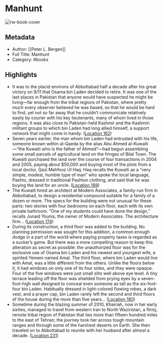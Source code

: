 # Manhunt

![rw-book-cover](https://images-na.ssl-images-amazon.com/images/I/51%2BJAda1lSL._SL200_.jpg)

## Metadata
- Author: [[Peter L. Bergen]]
- Full Title: Manhunt
- Category: #books

## Highlights
- It was to the placid environs of Abbottabad half a decade after his great victory on 9/11 that Osama bin Laden decided to retire. It was one of the last places in Pakistan that anyone would have suspected he might be living—far enough from the tribal regions of Pakistan, where pretty much every observer believed he was based, so that he would be hard to find, yet not so far away that he couldn’t communicate relatively easily by courier with his key lieutenants, many of whom lived in those regions. It was also close to Pakistan-held Kashmir and the Kashmiri militant groups to which bin Laden had long allied himself, a support network that might come in handy. ([Location 162](https://readwise.io/to_kindle?action=open&asin=B0064C3U64&location=162))
- Seven years earlier, the man whom bin Laden had entrusted with his life, someone known within al-Qaeda by the alias Abu Ahmed al-Kuwaiti—“the Kuwaiti who is the father of Ahmed”—had begun assembling some small parcels of agricultural land on the fringes of Bilal Town. The Kuwaiti purchased the land over the course of four transactions in 2004 and 2005, paying about $50,000 and buying most of the plots from a local doctor, Qazi Mahfooz Ul Haq. Haq recalls the Kuwaiti as a “very simple, modest, humble type of man” who spoke the local language, Pashto, dressed in traditional Pashtun clothing, and said that he was buying the land for an uncle. ([Location 169](https://readwise.io/to_kindle?action=open&asin=B0064C3U64&location=169))
- The Kuwaiti hired an architect at Modern Associates, a family-run firm in Abbottabad, to design a residential compound suitable for a family of a dozen or more. The specs for the building were not unusual for these parts: two stories with four bedrooms on each floor, each with its own private bathroom. “One of my students could have done the design,” recalls Junaid Younis, the owner of Modern Associates. The architecture firm… ([Location 174](https://readwise.io/to_kindle?action=open&asin=B0064C3U64&location=174))
- During its construction, a third floor was added to the building. No planning permission was sought for this addition, a common enough dodge in a part of the world where paying property taxes is regarded as a sucker’s game. But there was a more compelling reason to keep this alteration as secret as possible: the unauthorized floor was for the exclusive use of Osama bin Laden and his newest and youngest wife, a spirited Yemeni named Amal. The third floor, where bin Laden would live with Amal, was a little different from the others. Unlike the floors below it, it had windows on only one of its four sides, and they were opaque. Four of the five windows were just small slits well above eye level. A tiny terrace leading off the floor was shielded from prying eyes by a seven-foot-high wall designed to conceal even someone as tall as the six-foot-four bin Laden. Habitually dressed in light-colored flowing robes, a dark vest, and a prayer cap, bin Laden rarely left the second and third floors of the house during the more than five years… ([Location 180](https://readwise.io/to_kindle?action=open&asin=B0064C3U64&location=180))
- Sometime during the blazing summer of 2010, Khairiah, now in her early sixties, managed to travel from western Iran to North Waziristan, a flinty, remote tribal region of Pakistan that lies more than fifteen hundred miles to the east of Tehran; the journey took her across tough mountain ranges and through some of the harshest deserts on Earth. She then traveled on to Abbottabad to reunite with her husband after almost a decade. ([Location 231](https://readwise.io/to_kindle?action=open&asin=B0064C3U64&location=231))
